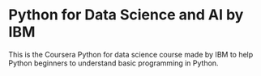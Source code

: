 # Python for Data Science and AI by IBM

This is the Coursera Python for data science course made by IBM to help Python beginners to understand basic programming in Python.
